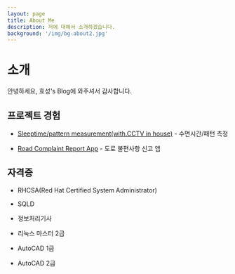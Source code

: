 ```yaml
---
layout: page
title: About Me
description: 저에 대해서 소개하겠습니다.
background: '/img/bg-about2.jpg'
---
```


<h1 class="section-heading2" >소개</h1>
안녕하세요, 효성's Blog에 와주셔서 감사합니다.

<h2 class="section-heading2" >프로젝트 경험</h2>

- [Sleeptime/pattern measurement(with.CCTV in house)](https://bhsbhs235.github.io/projects/2019/10/09/iot_cctv_sleeptech_pi.html) - 수면시간/패턴 측정

- [Road Complaint Report App](https://bhsbhs235.github.io/projects/2019/09/27/roadcomplaintreportapp.html) - 도로 불편사항 신고 앱

<h2 class="section-heading2" >자격증</h2>

- RHCSA(Red Hat Certified System Administrator) 

- SQLD

- 정보처리기사

- 리눅스 마스터 2급

- AutoCAD 1급

- AutoCAD 2급



